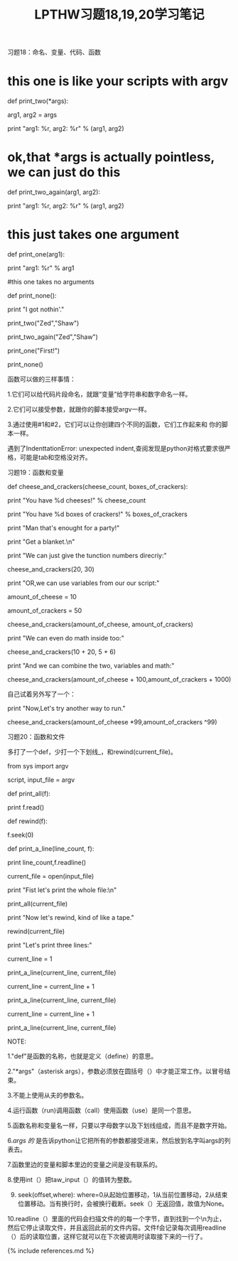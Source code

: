 ﻿---
layout: post
title: LPTHW习题18,19,20学习笔记
category: 笔记
---

习题18：命名、变量、代码、函数

# this one is like your scripts with argv

def print_two(*args):

   arg1, arg2 = args

   print "arg1: %r, arg2: %r" % (arg1, arg2)
  
# ok,that *args is actually pointless, we can just do this

def print_two_again(arg1, arg2):
  
   print "arg1: %r, arg2: %r" % (arg1, arg2)
   
# this just takes one argument 

   def print_one(arg1):
    
   print "arg1: %r" % arg1
   
#this one takes no arguments 

def print_none():
 
   print "I got nothin'."
   
   
print_two("Zed","Shaw")

print_two_again("Zed","Shaw")

print_one("First!")

print_none()


函数可以做的三样事情：

1.它们可以给代码片段命名，就跟“变量”给字符串和数字命名一样。

2.它们可以接受参数，就跟你的脚本接受argv一样。

3.通过使用#1和#2，它们可以让你创建四个不同的函数，它们工作起来和 你的脚本一样。

遇到了IndenttationError: unexpected indent,查阅发现是python对格式要求很严格，可能是tab和空格没对齐。

习题19：函数和变量

def cheese_and_crackers(cheese_count, boxes_of_crackers):

print "You have %d cheeses!" % cheese_count

print "You have %d boxes of crackers!" % boxes_of_crackers

print "Man that's enought for a party!"

print "Get a blanket.\n"
   
   
print "We can just give the tunction numbers direcriy:"

cheese_and_crackers(20, 30)

print "OR,we can use variables from our our script:"

amount_of_cheese = 10

amount_of_crackers = 50


cheese_and_crackers(amount_of_cheese, amount_of_crackers)


print "We can even do math inside too:"

cheese_and_crackers(10 + 20, 5 + 6)



print "And we can combine the two, variables and math:"

cheese_and_crackers(amount_of_cheese + 100,amount_of_crackers + 1000)



自己试着另外写了一个：

print "Now,Let's try another way to run."

cheese_and_crackers(amount_of_cheese *99,amount_of_crackers ^99)

习题20：函数和文件

多打了一个def，少打一个下划线_，和rewind(current_file)。

from sys import argv

script, input_file = argv

def print_all(f):

   print f.read()


def rewind(f):

   f.seek(0)
   
def print_a_line(line_count, f):
   
   print line_count,f.readline()
   
current_file = open(input_file)

print "Fist let's print the whole file:\n"

print_all(current_file)

print "Now let's rewind, kind of like a tape."

rewind(current_file)

print "Let's print three lines:"

current_line = 1

print_a_line(current_line, current_file)

current_line = current_line + 1

print_a_line(current_line, current_file)

current_line = current_line + 1

print_a_line(current_line, current_file)


NOTE:

1."def"是函数的名称，也就是定义（define）的意思。

2."*args"（asterisk args），参数必须放在圆括号（）中才能正常工作。以冒号结束。

3.不能上使用从夫的参数名。

4.运行函数（run)调用函数（call）使用函数（use）是同一个意思。

5.函数名称和变量名一样，只要以字母数字以及下划线组成，而且不是数字开始。

6.*args 的* 是告诉python让它把所有的参数都接受进来，然后放到名字叫args的列表去。

7.函数里边的变量和脚本里边的变量之间是没有联系的。

8.使用int（）把taw_input（）的值转为整数。

9. seek(offset,where):  where=0从起始位置移动，1从当前位置移动，2从结束位置移动。当有换行时，会被换行截断。seek（）无返回值，故值为None。

10.readline（）里面的代码会扫描文件的的每一个字节，直到找到一个\n为止，然后它停止读取文件，并且返回此前的文件内容。文件f会记录每次调用readline（）后的读取位置，这样它就可以在下次被调用时读取接下来的一行了。
















{% include references.md %}
